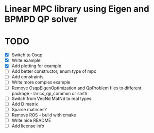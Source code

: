 # Linear MPC library using Eigen and BPMPD QP solver


# TODO
- [x] Switch to Osqp
- [x] Write example
- [x] Add plotting for example
- [ ] Add better constructor, enum type of mpc
- [ ] Add constraints
- [ ] Write more complex example
- [ ] Remove OsqpEigenOptimization and QpProblem files to different package - larics_qp_common or smth
- [ ] Switch from VecNd MatNd to real types
- [ ] Add D matrix
- [ ] Sparse matrices?
- [ ] Remove ROS - build with cmake
- [ ] Write nice README
- [ ] Add license info